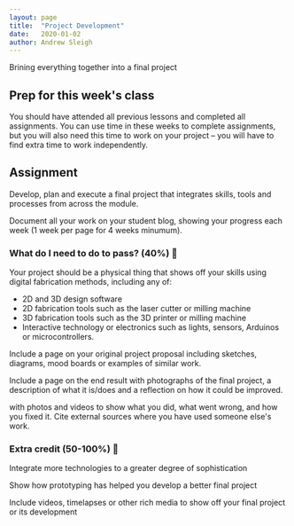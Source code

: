```yaml
---
layout: page
title:  "Project Development"
date:   2020-01-02
author: Andrew Sleigh
---
```


Brining everything together into a final project

<!--more-->

## Prep for this week's class

You should have attended all previous lessons and completed all assignments. 
You can use time in these weeks to complete assignments, but you will also need this time to work on your project – you will have to find extra time to work independently.


## Assignment

Develop, plan and execute a final project that integrates skills, tools and processes from across the module.

Document all your work on your student blog, showing your progress each week (1 week per page for 4 weeks minumum).


### What do I need to do to pass? (40%) :construction:



Your project should be a physical thing that shows off your skills using digital fabrication methods, including any of:
* 2D and 3D design software
* 2D fabrication tools such as the laser cutter or milling machine
* 3D fabrication tools such as the 3D printer or milling machine
* Interactive technology or electronics such as lights, sensors, Arduinos or microcontrollers.

Include a page on your original project proposal including sketches, diagrams, mood boards or examples of similar work.

Include a page on the end result with photographs of the final project, a description of what it is/does and a reflection on how it could be improved.






with photos and videos to show what you did, what went wrong, and how you fixed it. Cite external sources where you have used someone else's work.

### Extra credit (50-100%) :construction:

Integrate more technologies to a greater degree of sophistication

Show how prototyping has helped you develop a better final project

Include videos, timelapses or other rich media to show off your final project or its development

